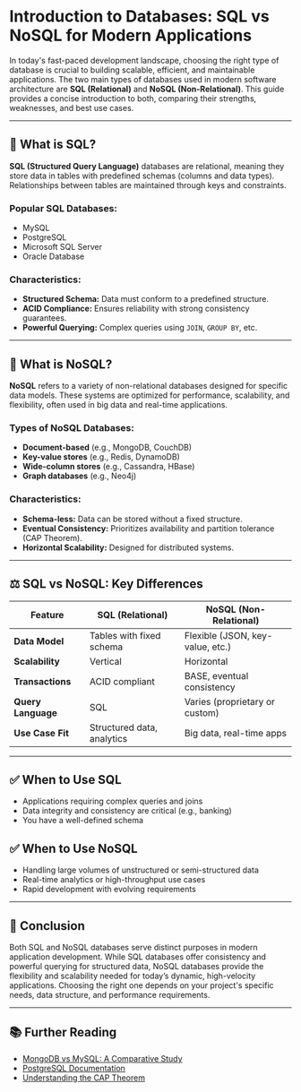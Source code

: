 # Introduction to Databases: SQL vs NoSQL for Modern Applications

In today's fast-paced development landscape, choosing the right type of database is crucial to building scalable, efficient, and maintainable applications. The two main types of databases used in modern software architecture are **SQL (Relational)** and **NoSQL (Non-Relational)**. This guide provides a concise introduction to both, comparing their strengths, weaknesses, and best use cases.

---

## 📘 What is SQL?

**SQL (Structured Query Language)** databases are relational, meaning they store data in tables with predefined schemas (columns and data types). Relationships between tables are maintained through keys and constraints.

### Popular SQL Databases:
- MySQL
- PostgreSQL
- Microsoft SQL Server
- Oracle Database

### Characteristics:
- **Structured Schema:** Data must conform to a predefined structure.
- **ACID Compliance:** Ensures reliability with strong consistency guarantees.
- **Powerful Querying:** Complex queries using `JOIN`, `GROUP BY`, etc.

---

## 📗 What is NoSQL?

**NoSQL** refers to a variety of non-relational databases designed for specific data models. These systems are optimized for performance, scalability, and flexibility, often used in big data and real-time applications.

### Types of NoSQL Databases:
- **Document-based** (e.g., MongoDB, CouchDB)
- **Key-value stores** (e.g., Redis, DynamoDB)
- **Wide-column stores** (e.g., Cassandra, HBase)
- **Graph databases** (e.g., Neo4j)

### Characteristics:
- **Schema-less:** Data can be stored without a fixed structure.
- **Eventual Consistency:** Prioritizes availability and partition tolerance (CAP Theorem).
- **Horizontal Scalability:** Designed for distributed systems.

---

## ⚖️ SQL vs NoSQL: Key Differences

| Feature                 | SQL (Relational)         | NoSQL (Non-Relational)           |
|------------------------|--------------------------|----------------------------------|
| **Data Model**         | Tables with fixed schema | Flexible (JSON, key-value, etc.) |
| **Scalability**        | Vertical                 | Horizontal                        |
| **Transactions**       | ACID compliant           | BASE, eventual consistency        |
| **Query Language**     | SQL                      | Varies (proprietary or custom)    |
| **Use Case Fit**       | Structured data, analytics| Big data, real-time apps          |

---

## ✅ When to Use SQL

- Applications requiring complex queries and joins
- Data integrity and consistency are critical (e.g., banking)
- You have a well-defined schema

## ✅ When to Use NoSQL

- Handling large volumes of unstructured or semi-structured data
- Real-time analytics or high-throughput use cases
- Rapid development with evolving requirements

---

## 🚀 Conclusion

Both SQL and NoSQL databases serve distinct purposes in modern application development. While SQL databases offer consistency and powerful querying for structured data, NoSQL databases provide the flexibility and scalability needed for today’s dynamic, high-velocity applications. Choosing the right one depends on your project's specific needs, data structure, and performance requirements.

---

## 📚 Further Reading

- [MongoDB vs MySQL: A Comparative Study](https://www.mongodb.com/compare/mongodb-mysql)
- [PostgreSQL Documentation](https://www.postgresql.org/docs/)
- [Understanding the CAP Theorem](https://en.wikipedia.org/wiki/CAP_theorem_)

